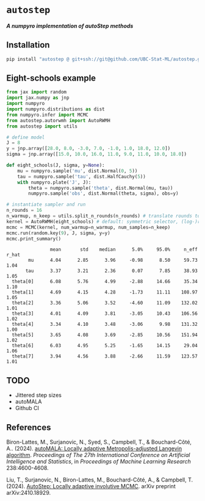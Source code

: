 # `autostep`

***A numpyro implementation of autoStep methods***

## Installation

```bash
pip install "autostep @ git+ssh://git@github.com/UBC-Stat-ML/autostep.git"
```

## Eight-schools example

```python
from jax import random
import jax.numpy as jnp
import numpyro
import numpyro.distributions as dist
from numpyro.infer import MCMC
from autostep.autorwmh import AutoRWMH
from autostep import utils

# define model
J = 8
y = jnp.array([28.0, 8.0, -3.0, 7.0, -1.0, 1.0, 18.0, 12.0])
sigma = jnp.array([15.0, 10.0, 16.0, 11.0, 9.0, 11.0, 10.0, 18.0])

def eight_schools(J, sigma, y=None):
    mu = numpyro.sample('mu', dist.Normal(0, 5))
    tau = numpyro.sample('tau', dist.HalfCauchy(5))
    with numpyro.plate('J', J):
        theta = numpyro.sample('theta', dist.Normal(mu, tau))
        numpyro.sample('obs', dist.Normal(theta, sigma), obs=y)

# instantiate sampler and run
n_rounds = 16
n_warmup, n_keep = utils.split_n_rounds(n_rounds) # translate rounds to warmup/keep
kernel = AutoRWMH(eight_schools) # default: symmetric selector, (log-)random mix preconditioner
mcmc = MCMC(kernel, num_warmup=n_warmup, num_samples=n_keep)
mcmc.run(random.key(9), J, sigma, y=y)
mcmc.print_summary()
```
```
                mean       std    median      5.0%     95.0%     n_eff     r_hat
        mu      4.04      2.85      3.96     -0.98      8.50     59.73      1.04
       tau      3.37      3.21      2.36      0.07      7.85     38.93      1.05
  theta[0]      6.08      5.76      4.99     -2.88     14.66     35.34      1.10
  theta[1]      4.69      4.15      4.28     -1.73     11.11    108.97      1.05
  theta[2]      3.36      5.06      3.52     -4.60     11.09    132.02      1.01
  theta[3]      4.01      4.09      3.81     -3.05     10.43    106.56      1.02
  theta[4]      3.34      4.10      3.48     -3.06      9.98    131.32      1.00
  theta[5]      3.65      4.08      3.69     -2.85     10.56    151.94      1.02
  theta[6]      6.03      4.95      5.25     -1.65     14.15     29.04      1.06
  theta[7]      3.94      4.56      3.88     -2.66     11.59    123.57      1.01
```

## TODO

- Jittered step sizes
- autoMALA
- Github CI

## References

Biron-Lattes, M., Surjanovic, N., Syed, S., Campbell, T., & Bouchard-Côté, A.. (2024). 
[autoMALA: Locally adaptive Metropolis-adjusted Langevin algorithm](https://proceedings.mlr.press/v238/biron-lattes24a.html). 
*Proceedings of The 27th International Conference on Artificial Intelligence and Statistics*, 
in *Proceedings of Machine Learning Research* 238:4600-4608.

Liu, T., Surjanovic, N., Biron-Lattes, M., Bouchard-Côté, A., & Campbell, T. (2024). 
[AutoStep: Locally adaptive involutive MCMC](https://arxiv.org/abs/2410.18929). arXiv preprint arXiv:2410.18929.
